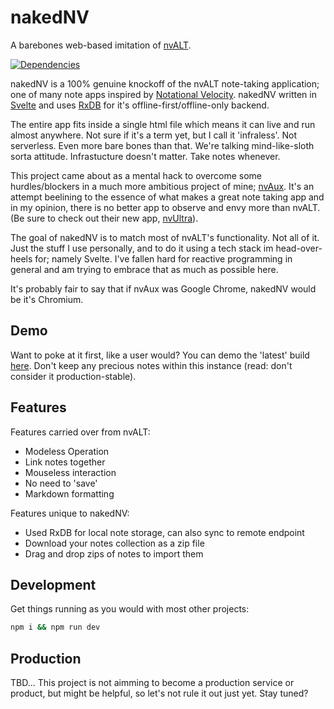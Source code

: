 # nakedNV

A barebones web-based imitation of [nvALT](https://brettterpstra.com/projects/nvalt/).

[![Dependencies](https://david-dm.org/bkeating/nakedNV.svg)](https://github.com/bkeating/nakedNV)

nakedNV is a 100% genuine knockoff of the nvALT note-taking application; one of many note apps inspired by [Notational Velocity](https://notational.net/). nakedNV written in [Svelte](https://svelte.dev/) and uses [RxDB](https://rxdb.info/) for it's offline-first/offline-only backend.

The entire app fits inside a single html file which means it can live and run almost anywhere. Not sure if it's a term yet, but I call it 'infraless'. Not serverless. Even more bare bones than that. We're talking mind-like-sloth sorta attitude. Infrastucture doesn't matter. Take notes whenever.

This project came about as a mental hack to overcome some hurdles/blockers in a much more ambitious project of mine; [nvAux](https://github.com/matterofabstract/nvAux/). It's an attempt beelining to the essence of what makes a great note taking app and in my opinion, there is no better app to observe and envy more than nvALT. (Be sure to check out their new app, [nvUltra](https://nvultra.com/)).

The goal of nakedNV is to match most of nvALT's functionality. Not all of it. Just the stuff I use personally, and to do it using a tech stack im head-over-heels for; namely Svelte. I've fallen hard for reactive programming in general and am trying to embrace that as much as possible here.

It's probably fair to say that if nvAux was Google Chrome, nakedNV would be it's Chromium.

## Demo

Want to poke at it first, like a user would? You can demo the 'latest' build [here](https://bpk-endless.s3.us-east-1.amazonaws.com/nakedNV.html). Don't keep any precious notes within this instance (read: don't consider it production-stable).

## Features

Features carried over from nvALT:

* Modeless Operation
* Link notes together
* Mouseless interaction
* No need to 'save'
* Markdown formatting

Features unique to nakedNV:

* Used RxDB for local note storage, can also sync to remote endpoint
* Download your notes collection as a zip file
* Drag and drop zips of notes to import them

## Development

Get things running as you would with most other projects:

```sh
npm i && npm run dev
```

## Production

TBD... This project is not aimming to become a production service or product, but might be helpful, so let's not rule it out just yet. Stay tuned?
